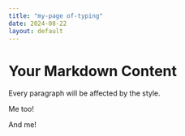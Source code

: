 ```yaml
---
title: "my-page of-typing"
date: 2024-08-22
layout: default
---
```

<head>
  <link rel="stylesheet" href="styles.css">
</head>

# Your Markdown Content

<p>Every paragraph will be affected by the style.</p>
<p id="para1">Me too!</p>
<p>And me!</p>




